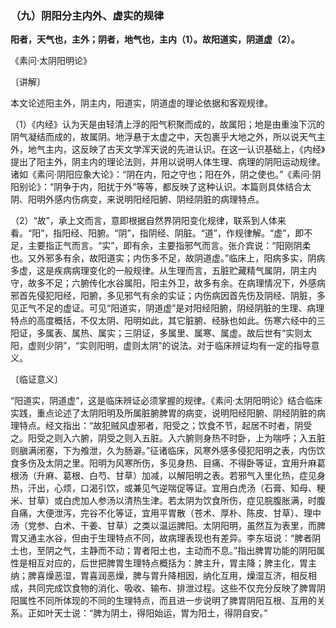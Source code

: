### （九）阴阳分主内外、虚实的规律

**阳者，天气也，主外；阴者，地气也，主内（1）。故阳道实，阴道虚（2）。**

​《素问·太阴阳明论》

〔讲解〕

本文论述阳主外，阴主内，阳道实，阴道虚的理论依据和客观规律。

（1）《内经》认为天是由轻清上浮的阳气积聚而成的，故属阳；地是由重浊下沉的阴气凝结而成的，故属阴。地浮悬于太虚之中，天包裹乎大地之外，所以说天气主外，地气主内，这反映了古天文学浑天说的先进认识。在这一认识基础上，《内经》提出了阳主外，阴主内的理论法则，并用以说明人体生理、病理的阴阳运动规律。诸如《素问·阴阳应象大论》：“阴在内，阳之守也；阳在外，阴之使也。”《素问·阴阳别论》：“阴争于内，阳扰于外”等等，都反映了这种认识。本篇则具体结合太阴、阳明外感内伤病变，来说明阳经阳腑、阴经阴脏的病理特点。

（2）“故”，承上文而言，意即根据自然界阴阳变化规律，联系到人体来看。“阳”，指阳经、阳腑。“阴”，指阴经、阴脏。“道”，作规律解。“虚”，即不足，主要指正气而言。“实”，即有余，主要指邪气而言。张介宾说：“阳刚阴柔也。又外邪多有余，故阳道实；内伤多不足，故阴道虚。”临床上，阳病多实，阴病多虚，这是疾病病理变化的一般规律。从生理而言，五脏贮藏精气属阴，阴主内守，故多不足；六腑传化水谷属阳，阳主外卫，故多有余。在病理情况下，外感病邪首先侵犯阳经，阳腑，多见邪气有余的实证；内伤病因首先伤及阴经、阴脏，多见正气不足的虚证。可见“阳道实，阴道虚”是对阳经阳腑，阴经阴脏的生理、病理特点的高度概括，不仅太阴、阳明如此，其它脏腑、经脉也如此。伤寒六经中的三阳证，多属表、属热、属实；三阴证，多属里、属寒、属虚。故后世有“实则太阳，虚则少阴”，“实则阳明，虚则太阴”的说法。对于临床辨证均有一定的指导意义。

〔临证意义〕

“阳道实，阴道虚”，这是临床辨证必须掌握的规律。《素问·太阴阳明论》结合临床实践，重点论述了太阴阳明及所属脏腑脾胃的病变，说明阳经阳腑、阴经阴脏的病理特点。经文指出：“故犯贼风虚邪者，阳受之；饮食不节，起居不时者，阴受之。阳受之则入六腑，阴受之则入五脏。入六腑则身热不时卧，上为喘呼；入五脏则䐜满闭塞，下为飧泄，久为肠澼。”征诸临床，风寒外感多侵犯阳明之表，内伤饮食多伤及太阴之里。阳明为风寒所伤，多见身热、目痛、不得卧等证，宜用升麻葛根汤（升麻、葛根、白芍、甘草）加减，以解阳明之表。若邪气入里化热，症见身热，汗出，心烦，口渴引饮，或兼见气逆喘促等证。宜用白虎汤（石膏、知母、粳米、甘草）或白虎加人参汤以清热生津。若太阴为饮食所伤，症见脘腹胀满，时腹自痛，大便泄泻，完谷不化等证，宜用平胃散（苍术、厚朴、陈皮、甘草）、理中汤（党参、白术、干姜、甘草）之类以温运脾阳。太阴阳明，虽然互为表里，而脾胃又通主水谷，但由于生理特点不同，故病理表现也有差异。李东垣说：“脾者阴土也，至阴之气，主静而不动；胃者阳土也，主动而不息。”指出脾胃功能的阴阳属性是相互对应的，后世把脾胃生理特点概括为：脾主升，胃主降；脾主化，胃主纳；脾喜燥恶湿，胃喜润恶燥，脾与胃升降相因，纳化互用，燥湿互济，相反相成，共同完成饮食物的消化、吸收、输布、排泄过程。这些不仅充分反映了脾胃阴阳属性不同所体现的不同的生理特点，而且进一步说明了脾胃阴阳互根、互用的关系。正如叶天士说：“脾为阴土，得阳始运，胃为阳土，得阴自安。”

